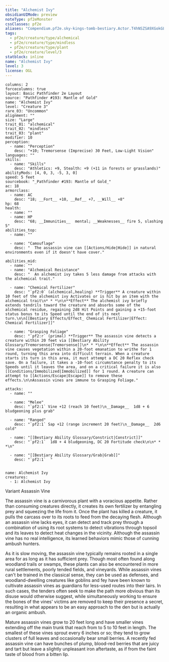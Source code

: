 ```yaml
---
title: "Alchemist Ivy"
obsidianUIMode: preview
noteType: pf2eMonster
cssClasses: pf2e
aliases: "Compendium.pf2e.sky-kings-tomb-bestiary.Actor.T4hNSZSA9XGokGL0" 
tags:
  - pf2e/creature/type/alchemical
  - pf2e/creature/type/mindless
  - pf2e/creature/type/plant
  - pf2e/creature/level/3
statblock: inline
name: "Alchemist Ivy"
level: 3
license: OGL
---
```


```statblock
columns: 2
forcecolumns: true
layout: Basic Pathfinder 2e Layout
source: "Pathfinder #193: Mantle of Gold"
name: "Alchemist Ivy"
level: "Creature 3"
rare_03: "Uncommon"
alignment: ""
size: "Large"
trait_01: "alchemical"
trait_02: "mindless"
trait_03: "plant"
modifier: 10
perception:
  - name: "Perception"
    desc: "+10; Tremorsense (Imprecise) 30 Feet, Low-Light Vision"
languages: ""
skills:
  - name: "Skills"
    desc: "Athletics: +9, Stealth: +9 (+11 in forests or grasslands)"
abilityMods: [4, 0, 3, -5, 3, 0]
speed: 5 feet
sourcebook: "_Pathfinder #193: Mantle of Gold_"
ac: 18
armorclass:
  - name: AC
    desc: "18; __Fort__ +10, __Ref__ +7, __Will__ +8"
hp: 68
health:
  - name: ""
  - name: HP
    desc: "68; __Immunities__  mental; __Weaknesses__ fire 5, slashing 5"
abilities_top:
  - name: ""

  - name: "Camouflage"
    desc: "  The assassin vine can [[Actions/Hide|Hide]] in natural environments even if it doesn't have cover."

abilities_mid:
  - name: ""
  - name: "Alchemical Resistance"
    desc: "  An alchemist ivy takes 5 less damage from attacks with the alchemical trait."

  - name: "Chemical Fertilizer"
    desc: "`pf2:0` (alchemical,healing) **Trigger** A creature within 10 feet of the alchemist ivy Activates or is hit by an item with the alchemical trait\n* * *\n\n**Effect** The alchemist ivy briefly extends tendrils toward the creature and absorbs some of the alchemical residue, regaining 2d8 Hit Points and gaining a +15-foot status bonus to its Speed until the end of its next turn.\n\n[[Bestiary Effects/Effect_ Chemical Fertilizer|Effect: Chemical Fertilizer]]"

  - name: "Grasping Foliage"
    desc: "`pf2:r` (primal) **Trigger** The assassin vine detects a creature within 20 feet via [[Bestiary Ability Glossary/Tremorsense|Tremorsense]]\n* * *\n\n**Effect** The assassin vine causes vegetation within a 20-foot emanation to writhe for 1 round, turning this area into difficult terrain. When a creature starts its turn in this area, it must attempt a DC 20 Reflex check save. On a failure, it takes a -10-foot circumstance penalty to its Speeds until it leaves the area, and on a critical failure it is also [[Conditions/Immobilized|Immobilized]] for 1 round. A creature can attempt to [[Actions/Escape|Escape]] to remove these effects.\n\nAssassin vines are immune to Grasping Foliage."

attacks:
  - name: ""

  - name: "Melee"
    desc: "`pf2:1` Vine +12 (reach 10 feet)\n__Damage__  1d8 + 6 bludgeoning plus grab"

  - name: "Ranged"
    desc: "`pf2:1` Sap +12 (range increment 20 feet)\n__Damage__  2d6 cold"

  - name: "[[Bestiary Ability Glossary/Constrict|Constrict]]"
    desc: "`pf2:1`  1d8 + 4 bludgeoning, DC 20 Fortitude check\n\n* * *\n"

  - name: "[[Bestiary Ability Glossary/Grab|Grab]]"
    desc: "`pf2:1`  "
 
```

```encounter-table
name: Alchemist Ivy
creatures:
  - 1: Alchemist Ivy
```


Variant Assassin Vine

The assassin vine is a carnivorous plant with a voracious appetite. Rather than consuming creatures directly, it creates its own fertilizer by entangling prey and squeezing the life from it. Once the plant has killed a creature, it pulls the carcass over to its roots to feed from the decaying flesh. Although an assassin vine lacks eyes, it can detect and track prey through a combination of using its root systems to detect vibrations through topsoil and its leaves to detect heat changes in the vicinity. Although the assassin vine has no real intelligence, its learned behaviors mimic those of cunning ambush hunters.

As it is slow moving, the assassin vine typically remains rooted in a single area for as long as it has sufficient prey. Though most often found along woodland trails or swamps, these plants can also be encountered in more rural settlements, poorly tended fields, and vineyards. While assassin vines can't be trained in the classical sense, they can be used as defenses, and woodland-dwelling creatures like goblins and fey have been known to cultivate assassin vines as guardians for less-used routes into their lairs. In such cases, the tenders often seek to make the path more obvious than its disuse would otherwise suggest, while simultaneously working to ensure the bones of the vines' victims are removed to keep their presence a secret, resulting in what appears to be an easy approach to the den but is actually an organic ambush.

Mature assassin vines grow to 20 feet long and have smaller vines extending off the main trunk that reach from to 5 to 10 feet in length. The smallest of these vines sprout every 6 inches or so; they tend to grow clusters of full leaves and occasionally bear small berries. A recently fed assassin vine can have bunches of plump, blood-red berries that are juicy and tart but leave a slightly unpleasant iron aftertaste, as if from the faint taste of blood from a bitten lip.
